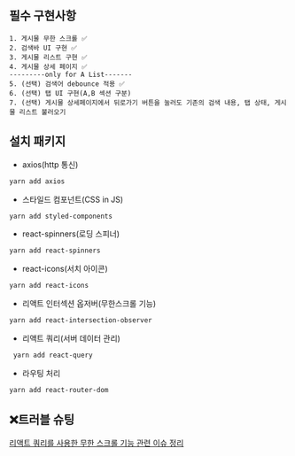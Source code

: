 ## 필수 구현사항

    1. 게시물 무한 스크롤 ✅
    2. 검색바 UI 구현 ✅
    3. 게시물 리스트 구현 ✅
    4. 게시물 상세 페이지 ✅
    ---------only for A List-------
    5. (선택) 검색어 debounce 적용 ✅
    6. (선택) 탭 UI 구현(A,B 섹션 구분)
    7. (선택) 게시물 상세페이지에서 뒤로가기 버튼을 눌러도 기존의 검색 내용, 탭 상태, 게시물 리스트 불러오기

## 설치 패키지

- axios(http 통신)

```bash
yarn add axios
```

- 스타일드 컴포넌트(CSS in JS)

```bash
yarn add styled-components
```

- react-spinners(로딩 스피너)

```bash
yarn add react-spinners
```

- react-icons(서치 아이콘)

```bash
yarn add react-icons
```

- 리액트 인터섹션 옵저버(무한스크롤 기능)

```bash
yarn add react-intersection-observer
```

- 리액트 쿼리(서버 데이터 관리)

```bash
 yarn add react-query
```

- 라우팅 처리

```bash
yarn add react-router-dom
```
## ❌트러블 슈팅

[리액트 쿼리를 사용한 무한 스크롤 기능 관련 이슈 정리](https://blueprint-12.tistory.com/268)
